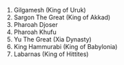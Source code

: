 
1. Gilgamesh (King of Uruk)
2. Sargon The Great (King of Akkad)
3. Pharoah Djoser
4. Pharoah Khufu
5. Yu The Great (Xia Dynasty)
6. King Hammurabi (King of Babylonia)
7. Labarnas (King of Hittites)